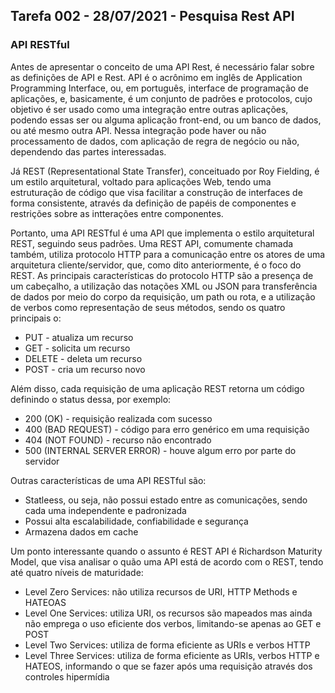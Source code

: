 ## Tarefa 002 - 28/07/2021 - Pesquisa Rest API

### API RESTful
 
Antes de apresentar o conceito de uma API Rest, é necessário falar sobre as definições de API e Rest. API é o acrônimo em inglês de Application Programming Interface, ou, em português, interface de programação de aplicações, e, basicamente, é um conjunto de padrões e protocolos, cujo objetivo é ser usado como uma integração entre outras aplicações, podendo essas ser ou alguma aplicação front-end, ou um banco de dados, ou até mesmo outra API. Nessa integração pode haver ou não processamento de dados, com aplicação de regra de negócio ou não, dependendo das partes interessadas.

Já REST (Representational State Transfer), conceituado por Roy Fielding, é um estilo arquitetural, voltado para aplicações Web, tendo uma estruturação de código que visa facilitar a construção de interfaces de forma consistente, através da definição de papéis de componentes e restrições sobre as intterações entre componentes.

Portanto, uma API RESTful é uma API que implementa o estilo arquitetural REST, seguindo seus padrões. Uma REST API, comumente chamada também, utiliza protocolo HTTP para a comunicação entre os atores de uma arquitetura cliente/servidor, que, como dito anteriormente, é o foco do REST. As principais características do protocolo HTTP são a presença de um cabeçalho, a utilização das notações XML ou JSON para transferência de dados por meio do corpo da requisição, um path ou rota, e a utilização de verbos como representação de seus métodos, sendo os quatro principais o:
 - PUT - atualiza um recurso
 - GET - solicita um recurso
 - DELETE - deleta um recurso
 - POST - cria um recurso novo

Além disso, cada requisição de uma aplicação REST retorna um código definindo o status dessa, por exemplo:
- 200 (OK) - requisição realizada com sucesso
- 400 (BAD REQUEST) - código para erro genérico em uma requisição
- 404 (NOT FOUND) - recurso não encontrado
- 500 (INTERNAL SERVER ERROR) - houve algum erro por parte do servidor

Outras características de uma API RESTful são:
- Statleess, ou seja, não possui estado entre as comunicações, sendo cada uma independente e padronizada
- Possui alta escalabilidade, confiabilidade e segurança
- Armazena dados em cache

Um ponto interessante quando o assunto é REST API é Richardson Maturity Model, que visa analisar o quão uma API está de acordo com o REST, tendo até quatro níveis de maturidade:
- Level Zero Services: não utiliza recursos de URI, HTTP Methods e HATEOAS
- Level One Services: utiliza URI, os recursos são mapeados mas ainda não emprega o uso eficiente dos verbos, limitando-se apenas ao GET e POST
- Level Two Services: utiliza de forma eficiente as URIs e verbos HTTP
- Level Three Services: utiliza de forma eficiente as URIs, verbos HTTP e HATEOS, informando o que se fazer após uma requisição através dos controles hipermídia